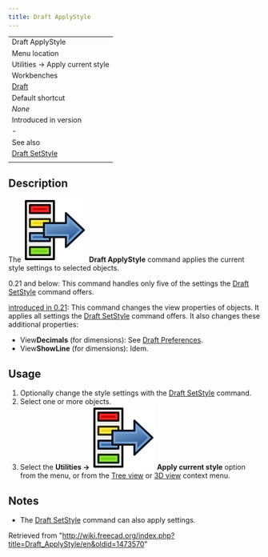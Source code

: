 ```yaml
---
title: Draft ApplyStyle
---
```


|                                                    |
| -------------------------------------------------- |
| Draft ApplyStyle                                   |
| Menu location                                      |
| Utilities → Apply current style                    |
| Workbenches                                        |
| [Draft](/Draft_Workbench "Draft Workbench")        |
| Default shortcut                                   |
| _None_                                             |
| Introduced in version                              |
| -                                                  |
| See also                                           |
| [Draft SetStyle](/Draft_SetStyle "Draft SetStyle") |
|                                                    |

## Description

The ![](/src/assets/images/Draft_ApplyStyle.svg) **Draft ApplyStyle** command applies the current style settings to selected objects.

0.21 and below: This command handles only five of the settings the [Draft SetStyle](/Draft_SetStyle "Draft SetStyle") command offers.

[introduced in 0.21](/Release_notes_0.21 "Release notes 0.21"): This command changes the view properties of objects. It applies all settings the [Draft SetStyle](/Draft_SetStyle "Draft SetStyle") command offers. It also changes these additional properties:

- View**Decimals** (for dimensions): See [Draft Preferences](/Draft_Preferences#Texts_and_dimensions "Draft Preferences").
- View**ShowLine** (for dimensions): Idem.

## Usage

1. Optionally change the style settings with the [Draft SetStyle](/Draft_SetStyle "Draft SetStyle") command.
2. Select one or more objects.
3. Select the **Utilities → ![](/src/assets/images/Draft_ApplyStyle.svg) Apply current style** option from the menu, or from the [Tree view](/Tree_view "Tree view") or [3D view](/3D_view "3D view") context menu.

## Notes

- The [Draft SetStyle](/Draft_SetStyle "Draft SetStyle") command can also apply settings.

Retrieved from "<http://wiki.freecad.org/index.php?title=Draft_ApplyStyle/en&oldid=1473570>"
